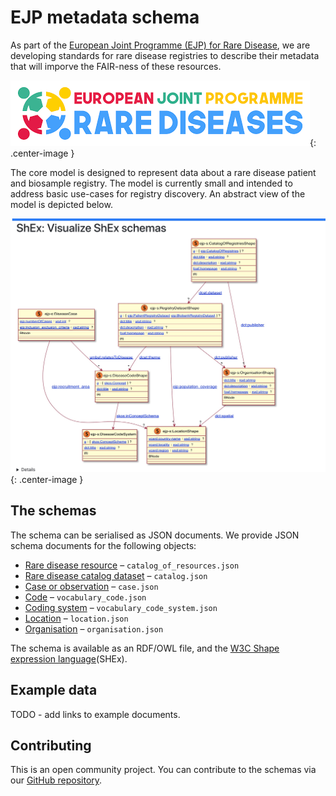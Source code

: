 # EJP metadata schema

As part of the [European Joint Programme (EJP) for Rare Disease](http://www.ejprarediseases.org), we are developing standards for rare disease registries to describe their metadata that will imporve the FAIR-ness of these resources.

![schema](ejp.jpg){: .center-image }


The core model is designed to represent data about a rare disease patient and biosample registry. The model is currently small and intended to address basic use-cases for registry discovery. An abstract view of the model is depicted below.

![schema](shex.jpg){: .center-image }

## The schemas

The schema can be serialised as JSON documents. We provide JSON schema documents  for the following objects:


- [Rare disease resource](./catalog_of_resources.md) – `catalog_of_resources.json`
- [Rare disease catalog dataset](./catalog.md) – `catalog.json`
- [Case or observation](./case.md) – `case.json`
- [Code](./vocabulary_code.md) – `vocabulary_code.json`
- [Coding system](./vocabulary_code_system.md) – `vocabulary_code_system.json`
- [Location](./location.md) – `location.json`
- [Organisation](./organisation.md) – `organisation.json`

The schema is available as an RDF/OWL file, and the [W3C Shape expression language](metadata_model.shex)(SHEx).

## Example data

TODO - add links to example documents.

## Contributing

This is an open community project. You can contribute to the schemas via our [GitHub repository](http://github.com/ejp-rd-vp/resource-metadata-schema).
